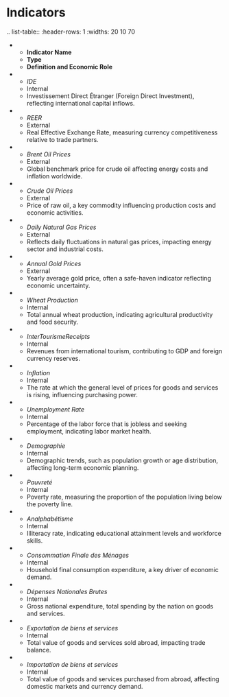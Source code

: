 Indicators
============

.. list-table::
   :header-rows: 1
   :widths: 20 10 70

   * - **Indicator Name**
     - **Type**
     - **Definition and Economic Role**
   * - *IDE*
     - Internal
     - Investissement Direct Étranger (Foreign Direct Investment), reflecting international capital inflows.
   * - *REER*
     - External
     - Real Effective Exchange Rate, measuring currency competitiveness relative to trade partners.
   * - *Brent Oil Prices*
     - External
     - Global benchmark price for crude oil affecting energy costs and inflation worldwide.
   * - *Crude Oil Prices*
     - External
     - Price of raw oil, a key commodity influencing production costs and economic activities.
   * - *Daily Natural Gas Prices*
     - External
     - Reflects daily fluctuations in natural gas prices, impacting energy sector and industrial costs.
   * - *Annual Gold Prices*
     - External
     - Yearly average gold price, often a safe-haven indicator reflecting economic uncertainty.
   * - *Wheat Production*
     - Internal
     - Total annual wheat production, indicating agricultural productivity and food security.
   * - *InterTourismeReceipts*
     - Internal
     - Revenues from international tourism, contributing to GDP and foreign currency reserves.
   * - *Inflation*
     - Internal
     - The rate at which the general level of prices for goods and services is rising, influencing purchasing power.
   * - *Unemployment Rate*
     - Internal
     - Percentage of the labor force that is jobless and seeking employment, indicating labor market health.
   * - *Demographie*
     - Internal
     - Demographic trends, such as population growth or age distribution, affecting long-term economic planning.
   * - *Pauvreté*
     - Internal
     - Poverty rate, measuring the proportion of the population living below the poverty line.
   * - *Analphabétisme*
     - Internal
     - Illiteracy rate, indicating educational attainment levels and workforce skills.
   * - *Consommation Finale des Ménages*
     - Internal
     - Household final consumption expenditure, a key driver of economic demand.
   * - *Dépenses Nationales Brutes*
     - Internal
     - Gross national expenditure, total spending by the nation on goods and services.
   * - *Exportation de biens et services*
     - Internal
     - Total value of goods and services sold abroad, impacting trade balance.
   * - *Importation de biens et services*
     - Internal
     - Total value of goods and services purchased from abroad, affecting domestic markets and currency demand.
